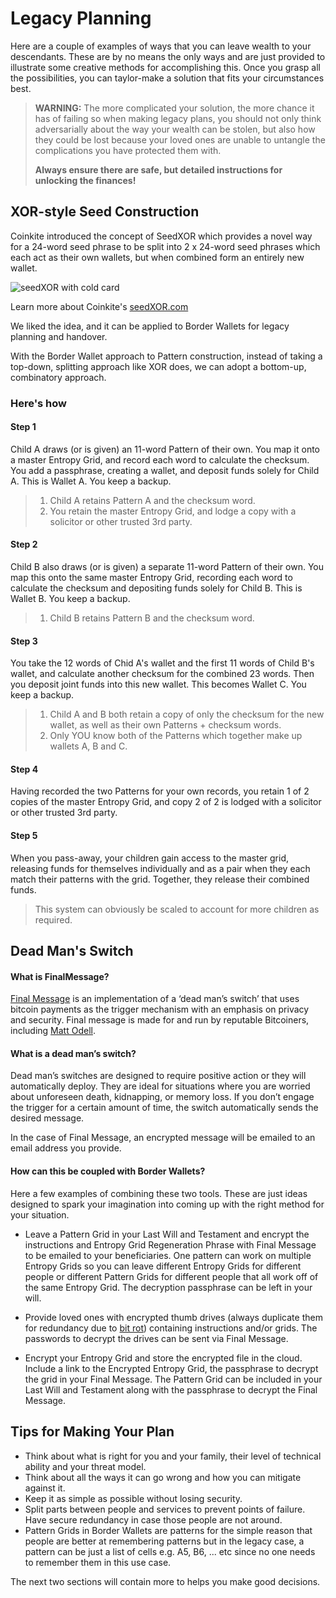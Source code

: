 # Legacy Planning

Here are a couple of examples of ways that you can leave wealth to your descendants. These are by no means the only ways and are just provided to illustrate some creative methods for accomplishing this. Once you grasp all the possibilities, you can taylor-make a solution that fits your circumstances best.

> **WARNING:** The more complicated your solution, the more chance it has of failing so when making legacy plans, you should not only think adversarially about the way your wealth can be stolen, but also how they could be lost because your loved ones are unable to untangle the complications you have protected them with.
>
> **Always ensure there are safe, but detailed instructions for unlocking the finances!**

## XOR-style Seed Construction

Coinkite introduced the concept of SeedXOR which provides a novel way for a 24-word seed phrase to be split into 2 x 24-word seed phrases which each act as their own wallets, but when combined form an entirely new wallet.

![seedXOR with cold card](/bw_docs_seedxor.png)

<caption>Learn more about Coinkite's <a href="https://seedxor.com/">seedXOR.com</a></caption> ​

We liked the idea, and it can be applied to Border Wallets for legacy planning and handover.

With the Border Wallet approach to Pattern construction, instead of taking a top-down, splitting approach like XOR does, we can adopt a bottom-up, combinatory approach.

### Here's how

#### Step 1

Child A draws (or is given) an 11-word Pattern of their own. You map it onto a master Entropy Grid, and record each word to calculate the checksum. You add a passphrase, creating a wallet, and deposit funds solely for Child A. This is Wallet A. You keep a backup.

> 1. Child A retains Pattern A and the checksum word.
> 2. You retain the master Entropy Grid, and lodge a copy with a solicitor or other trusted 3rd party.

#### Step 2

Child B also draws (or is given) a separate 11-word Pattern of their own. You map this onto the same master Entropy Grid, recording each word to calculate the checksum and depositing funds solely for Child B. This is Wallet B. You keep a backup.

> 1. Child B retains Pattern B and the checksum word.

#### Step 3

You take the 12 words of Chid A's wallet and the first 11 words of Child B's wallet, and calculate another checksum for the combined 23 words. Then you deposit joint funds into this new wallet. This becomes Wallet C. You keep a backup.

> 1. Child A and B both retain a copy of only the checksum for the new wallet, as well as their own Patterns + checksum words.
> 1. Only YOU know both of the Patterns which together make up wallets A, B and C.

#### Step 4

Having recorded the two Patterns for your own records, you retain 1 of 2 copies of the master Entropy Grid, and copy 2 of 2 is lodged with a solicitor or other trusted 3rd party.

#### Step 5

When you pass-away, your children gain access to the master grid, releasing funds for themselves individually and as a pair when they each match their patterns with the grid. Together, they release their combined funds.

> This system can obviously be scaled to account for more children as required.

## Dead Man's Switch

#### What is FinalMessage?

[Final Message](https://finalmessage.io) is an implementation of a ‘dead man’s switch’ that uses bitcoin payments as the trigger mechanism with an emphasis on privacy and security. Final message is made for and run by reputable Bitcoiners, including [Matt Odell](https://twitter.com/ODELL).

#### What is a dead man’s switch?

Dead man’s switches are designed to require positive action or they will automatically deploy. They are ideal for situations where you are worried about unforeseen death, kidnapping, or memory loss. If you don’t engage the trigger for a certain amount of time, the switch automatically sends the desired message.

In the case of Final Message, an encrypted message will be emailed to an email address you provide.

#### How can this be coupled with Border Wallets?

Here a few examples of combining these two tools. These are just ideas designed to spark your imagination into coming up with the right method for your situation.

- Leave a Pattern Grid in your Last Will and Testament and encrypt the instructions and Entropy Grid Regeneration Phrase with Final Message to be emailed to your beneficiaries. One pattern can work on multiple Entropy Grids so you can leave different Entropy Grids for different people or different Pattern Grids for different people that all work off of the same Entropy Grid. The decryption passphrase can be left in your will.

- Provide loved ones with encrypted thumb drives (always duplicate them for redundancy due to [bit rot](https://en.wikipedia.org/wiki/Data_degradation)) containing instructions and/or grids. The passwords to decrypt the drives can be sent via Final Message.

- Encrypt your Entropy Grid and store the encrypted file in the cloud. Include a link to the Encrypted Entropy Grid, the passphrase to decrypt the grid in your Final Message. The Pattern Grid can be included in your Last Will and Testament along with the passphrase to decrypt the Final Message.

## Tips for Making Your Plan

- Think about what is right for you and your family, their level of technical ability and your threat model.
- Think about all the ways it can go wrong and how you can mitigate against it.
- Keep it as simple as possible without losing security.
- Split parts between people and services to prevent points of failure. Have secure redundancy in case those people are not around.
- Pattern Grids in Border Wallets are patterns for the simple reason that people are better at remembering patterns but in the legacy case, a pattern can be just a list of cells e.g. A5, B6, ... etc since no one needs to remember them in this use case.

The next two sections will contain more to helps you make good decisions.
